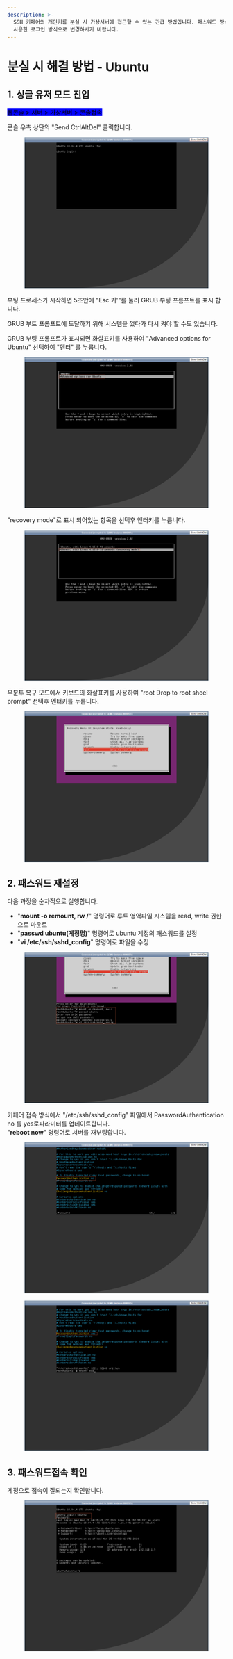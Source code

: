 ```yaml
---
description: >-
  SSH 키페어의 개인키를 분실 시 가상서버에 접근할 수 있는 긴급 방법입니다. 패스워드 방식은 보안상 취약하오니 작업완료 후 SSH 키페어를
  사용한 로그인 방식으로 변경하시기 바랍니다.
---
```


# 분실 시 해결 방법 - Ubuntu

## 1. 싱글 유저 모드 진입

<mark style="background-color:blue;">웹콘솔 > 서버 > 가상서버 > 콘솔접속</mark>

콘솔 우측 상단의 "Send CtrlAltDel" 클릭합니다.

<figure><img src="../../.gitbook/assets/image (26).png" alt=""><figcaption></figcaption></figure>

부팅 프로세스가 시작하면 5초안에 "Esc 키'"를 눌러 GRUB 부팅 프롬프트를 표시 합니다.

GRUB 부트 프롬프트에 도달하기 위해 시스템을 껐다가 다시 켜야 할 수도 있습니다.

GRUB 부팅 프롬프트가 표시되면 화살표키를 사용하여 "Advanced options for Ubuntu" 선택하여 "엔터" 를 누릅니다.

<figure><img src="../../.gitbook/assets/image (8).png" alt=""><figcaption></figcaption></figure>

"recovery mode"로 표시 되어있는 항목을 선택후 엔터키를 누릅니다.

<figure><img src="../../.gitbook/assets/image.png" alt=""><figcaption></figcaption></figure>

우분투 복구 모드에서 키보드의 화살표키를 사용하여 "root Drop to root sheel prompt" 선택후 엔터키를 누릅니다.

<figure><img src="../../.gitbook/assets/image (21).png" alt=""><figcaption></figcaption></figure>







## 2. 패스워드 재설정

다음  과정을 순차적으로 실행합니다.  &#x20;

* "**mount -o remount, rw /**" 명령어로 루트 영역파일 시스템을 read, write 권한으로  마운트
* "**passwd ubuntu(계정명)**" 명령어로 ubuntu 계정의 패스워드를 설정
* "**vi /etc/ssh/sshd\_config**" 명령어로 파일을 수정

<figure><img src="../../.gitbook/assets/image (2).png" alt=""><figcaption></figcaption></figure>

키페어 접속 방식에서 "/etc/ssh/sshd\_config" 파일에서 PasswordAuthentication no 를 yes로파라미터를 업데이트합니다.\
"**reboot now**" 명령어로 서버를 재부팅합니다.

<figure><img src="../../.gitbook/assets/image (4).png" alt=""><figcaption></figcaption></figure>

<figure><img src="../../.gitbook/assets/image (3).png" alt=""><figcaption></figcaption></figure>







## 3. 패스워드접속 확인

계정으로 접속이 잘되는지 확인합니다.

<figure><img src="../../.gitbook/assets/image (9).png" alt=""><figcaption></figcaption></figure>
